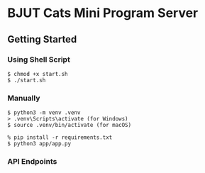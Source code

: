 # BJUT Cats Mini Program Server

## Getting Started

### Using Shell Script

```shell
$ chmod +x start.sh
$ ./start.sh
```

### Manually

```shell
$ python3 -m venv .venv
> .venv\Scripts\activate (for Windows)
$ source .venv/bin/activate (for macOS)
```

```shell
% pip install -r requirements.txt
$ python3 app/app.py
```

### API Endpoints

```text

```
